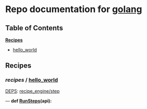 <!--- AUTOGENERATED BY `./recipes.py test train` -->
# Repo documentation for [golang](https://go-review.googlesource.com/build.git)
## Table of Contents

**[Recipes](#Recipes)**
  * [hello_world](#recipes-hello_world)
## Recipes

### *recipes* / [hello\_world](/recipes/recipes/hello_world.py)

[DEPS](/recipes/recipes/hello_world.py#7): [recipe\_engine/step][recipe_engine/recipe_modules/step]


&mdash; **def [RunSteps](/recipes/recipes/hello_world.py#11)(api):**

[recipe_engine/recipe_modules/step]: https://chromium.googlesource.com/infra/luci/recipes-py.git/+/42e0c97c4954dfedc6ab26b64646cfd742ac340f/README.recipes.md#recipe_modules-step
